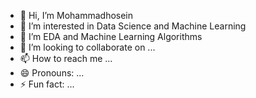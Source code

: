 - 👋 Hi, I’m Mohammadhosein
- 👀 I’m interested in Data Science and Machine Learning
- 🌱 I’m EDA and Machine Learning Algorithms
- 💞️ I’m looking to collaborate on ...
- 📫 How to reach me ...
- 😄 Pronouns: ...
- ⚡ Fun fact: ...

<!---
mohamadhoseinmonjezi/mohamadhoseinmonjezi is a ✨ special ✨ repository because its `README.md` (this file) appears on your GitHub profile.
You can click the Preview link to take a look at your changes.
--->
